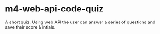 # m4-web-api-code-quiz
A short quiz. Using web API the user can answer a series of questions and save their score &amp; intials.
